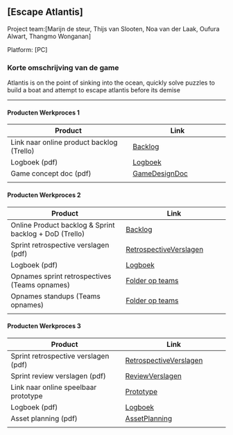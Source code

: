 ## [Escape Atlantis]
Project team:[Marijn de steur, Thijs van Slooten, Noa van der Laak, Oufura Alwart, Thangmo Wonganan]

Platform:
[PC]

### Korte omschrijving van de game
Atlantis is on the point of sinking into the ocean, quickly solve puzzles to build a boat and attempt to escape atlantis before its demise

---
#### Producten Werkproces 1
| Product  | Link |
| ------ |  ------ |
| Link naar online product backlog (Trello) | [Backlog]
| Logboek (pdf)                             | [Logboek]
| Game concept doc (pdf)                    | [GameDesignDoc]
|<img width=500/>|<img width=300/>|
   
#### Producten Werkproces 2
| Product  | Link |
| ------ |  ------ |
| Online Product backlog & Sprint backlog + DoD (Trello)    | [Backlog]
| Sprint retrospective verslagen (pdf)                      | [RetrospectiveVerslagen]
| Logboek (pdf)                                             | [Logboek]
| Opnames sprint retrospectives (Teams opnames)             | [Folder op teams]
| Opnames standups (Teams opnames)                          | [Folder op teams]
|<img width=500/>|<img width=300/>|
   
#### Producten Werkproces 3
| Product  | Link |
| ------ |  ------ |
| Sprint retrospective verslagen (pdf)  | [RetrospectiveVerslagen]
| Sprint review verslagen (pdf)         | [ReviewVerslagen]
| Link naar online speelbaar prototype  | [Prototype]
| Logboek (pdf)                         | [Logboek]
| Asset planning (pdf)                  | [AssetPlanning]
|<img width=500/>|<img width=300/>|

   [Backlog]: <https://trello.com/b/KvwBdhYI/mythe-2020>
   [Logboek]: <https://teams.microsoft.com/l/file/35E86083-EF85-49CD-85FA-BD4057BAD4AD?tenantId=8e600f92-30df-4667-b7c0-3f2595f3f12b&fileType=docx&objectUrl=https%3A%2F%2Fmediacollegeamsterdam.sharepoint.com%2Fteams%2FMytheGDGA1920-Team11%2FGedeelde%20documenten%2FTeam%2011%2FDocumentatie%2FLogboek%20Mythe%202020%20Team%2011.docx&baseUrl=https%3A%2F%2Fmediacollegeamsterdam.sharepoint.com%2Fteams%2FMytheGDGA1920-Team11&serviceName=teams&threadId=19:0014c02a626b4ce1bd43f2bf57d90e42@thread.tacv2&groupId=fd86313c-e65b-4520-b748-2c9e057a7911>
   [GameDesignDoc]: <https://teams.microsoft.com/l/file/56721B6F-A6E2-437F-9D8E-231F25878A6A?tenantId=8e600f92-30df-4667-b7c0-3f2595f3f12b&fileType=docx&objectUrl=https%3A%2F%2Fmediacollegeamsterdam.sharepoint.com%2Fteams%2FMytheGDGA1920-Team11%2FGedeelde%20documenten%2FTeam%2011%2FDocumentatie%2FOne%20Page%20Game%20Concept%20Document%20Mythe.docx&baseUrl=https%3A%2F%2Fmediacollegeamsterdam.sharepoint.com%2Fteams%2FMytheGDGA1920-Team11&serviceName=teams&threadId=19:0014c02a626b4ce1bd43f2bf57d90e42@thread.tacv2&groupId=fd86313c-e65b-4520-b748-2c9e057a7911>
   [RetrospectiveVerslagen]: <https://github.com/BerendWeij/agp_inlever_template/blob/master/producten/RetrospectiveVerslagen.pdf>
   [ReviewVerslagen]: <https://teams.microsoft.com/l/file/D409BC49-5796-48BA-949C-1D35EB37DB71?tenantId=8e600f92-30df-4667-b7c0-3f2595f3f12b&fileType=docx&objectUrl=https%3A%2F%2Fmediacollegeamsterdam.sharepoint.com%2Fteams%2FMytheGDGA1920-Team11%2FGedeelde%20documenten%2FTeam%2011%2FDocumentatie%2FSprint%20review%20verslagen.docx&baseUrl=https%3A%2F%2Fmediacollegeamsterdam.sharepoint.com%2Fteams%2FMytheGDGA1920-Team11&serviceName=teams&threadId=19:0014c02a626b4ce1bd43f2bf57d90e42@thread.tacv2&groupId=fd86313c-e65b-4520-b748-2c9e057a7911>
   [Prototype]: <http://blankgames.nl/Projects/AtlantisPrototype.rar>
   [Folder op teams]: <https://teams.microsoft.com/_#/school/files/Team%2011?threadId=19%3A0014c02a626b4ce1bd43f2bf57d90e42%40thread.tacv2&ctx=channel&context=daily%2520standups&rootfolder=%252Fteams%252FMytheGDGA1920-Team11%252FGedeelde%2520documenten%252FTeam%252011%252Fdaily%2520standups>
   [AssetPlanning]: <https://teams.microsoft.com/l/file/DC88CD10-8C0E-4C63-B9EB-9B4449F3C3B2?tenantId=8e600f92-30df-4667-b7c0-3f2595f3f12b&fileType=docx&objectUrl=https%3A%2F%2Fmediacollegeamsterdam.sharepoint.com%2Fteams%2FMytheGDGA1920-Team11%2FGedeelde%20documenten%2FTeam%2011%2FDocumentatie%2FAsset%20planning.docx&baseUrl=https%3A%2F%2Fmediacollegeamsterdam.sharepoint.com%2Fteams%2FMytheGDGA1920-Team11&serviceName=teams&threadId=19:0014c02a626b4ce1bd43f2bf57d90e42@thread.tacv2&groupId=fd86313c-e65b-4520-b748-2c9e057a7911>
   

